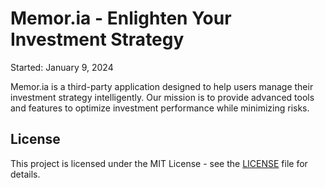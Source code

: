 # Memor.ia - Enlighten Your Investment Strategy

Started: January 9, 2024

Memor.ia is a third-party application designed to help users manage their investment strategy intelligently. Our mission is to provide advanced tools and features to optimize investment performance while minimizing risks.

## License

This project is licensed under the MIT License - see the [LICENSE](LICENSE) file for details.
